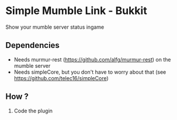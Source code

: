 # Simple Mumble Link - Bukkit

Show your mumble server status ingame

## Dependencies

* Needs murmur-rest (https://github.com/alfg/murmur-rest) on the mumble server
* Needs simpleCore, but you don't have to worry about that (see https://github.com/telec16/simpleCore)

## How ?

1. Code the plugin